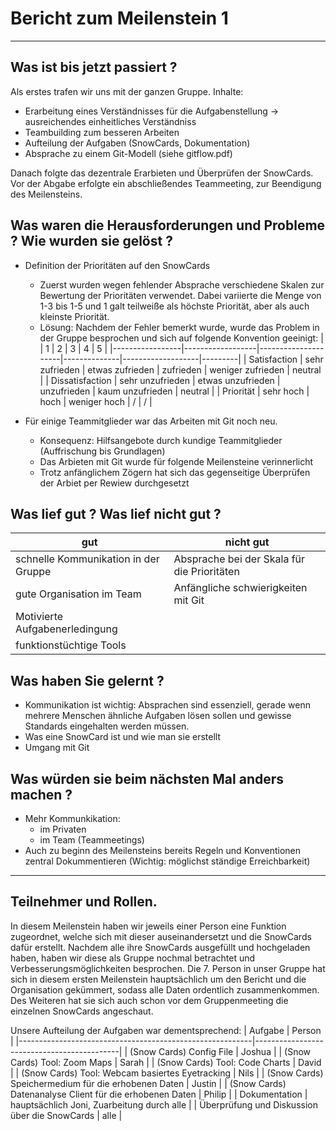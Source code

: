 # Bericht zum Meilenstein 1
---
## Was ist bis jetzt passiert ?
Als erstes trafen wir uns mit der ganzen Gruppe. 
Inhalte:    
- Erarbeitung eines Verständnisses für die Aufgabenstellung -> ausreichendes einheitliches Verständniss 
- Teambuilding zum besseren Arbeiten
- Aufteilung der Aufgaben (SnowCards, Dokumentation)
- Absprache zu einem Git-Modell (siehe gitflow.pdf)  

Danach folgte das dezentrale Erarbieten und Überprüfen der SnowCards. 
Vor der Abgabe erfolgte ein abschließendes Teammeeting, zur Beendigung des Meilensteins.  

## Was waren die Herausforderungen und Probleme ? Wie wurden sie gelöst ?
- Definition der Prioritäten auf den SnowCards
    - Zuerst wurden wegen fehlender Absprache verschiedene Skalen zur Bewertung der Prioritäten verwendet. Dabei variierte die Menge von 1-3 bis 1-5 und 1 galt teilweiße als höchste Priorität, aber als auch kleinste Priorität.
    - Lösung: Nachdem der Fehler bemerkt wurde, wurde das Problem in der Gruppe besprochen und sich auf folgende Konvention geeinigt:
        |                 |         1        |          2          |      3       |         4         |    5    |
        |-----------------|------------------|---------------------|--------------|-------------------|---------|
        | Satisfaction    | sehr zufrieden   | etwas zufrieden     | zufrieden    | weniger zufrieden | neutral |
        | Dissatisfaction | sehr unzufrieden | etwas unzufrieden   | unzufrieden  | kaum unzufrieden  | neutral |
        | Priorität       | sehr hoch        | hoch                | weniger hoch | /                 | /       |  

- Für einige Teammitglieder war das Arbeiten mit Git noch neu.
    - Konsequenz: Hilfsangebote durch kundige Teammitglieder (Auffrischung bis Grundlagen)
    - Das Arbieten mit Git wurde für folgende Meilensteine verinnerlicht
    - Trotz anfänglichem Zögern hat sich das gegenseitige Überprüfen der Arbiet per Rewiew durchgesetzt  

## Was lief gut ? Was lief nicht gut ?
| gut                                         | nicht gut                                   |
|---------------------------------------------|---------------------------------------------|
| schnelle Kommunikation in der Gruppe        | Absprache bei der Skala für die Prioritäten |
| gute Organisation im Team                   | Anfängliche schwierigkeiten mit Git         |
| Motivierte Aufgabenerledingung              |                                             | 
| funktionstüchtige Tools                     |                                             |   

## Was haben Sie gelernt ?
- Kommunikation ist wichtig: Absprachen sind essenziell, gerade wenn mehrere Menschen ähnliche Aufgaben lösen sollen und gewisse Standards eingehalten werden müssen.
- Was eine SnowCard ist und wie man sie erstellt
- Umgang mit Git  

## Was würden sie beim nächsten Mal anders machen ?
- Mehr Kommunkikation:
    - im Privaten
    - im Team (Teammeetings)
- Auch zu beginn des Meilensteins bereits Regeln und Konventionen zentral Dokummentieren (Wichtig: möglichst ständige Erreichbarkeit)  

---
## Teilnehmer und Rollen.
In diesem Meilenstein haben wir jeweils einer Person eine Funktion zugeordnet, welche sich mit dieser auseinandersetzt und die SnowCards dafür erstellt. Nachdem alle ihre SnowCards ausgefüllt und hochgeladen haben, haben wir diese als Gruppe nochmal betrachtet und Verbesserungsmöglichkeiten besprochen. Die 7. Person in unser Gruppe hat sich in diesem ersten Meilenstein hauptsächlich um den Bericht und die Organisation gekümmert, sodass alle Daten ordentlich zusammenkommen. Des Weiteren hat sie sich auch schon vor dem Gruppenmeeting die einzelnen SnowCards angeschaut.  

Unsere Aufteilung der Aufgaben war dementsprechend:
| Aufgabe                                                  | Person                                     |
|----------------------------------------------------------|--------------------------------------------|
| (Snow Cards) Config File                                 | Joshua                                     |
| (Snow Cards) Tool: Zoom Maps                             | Sarah                                      |
| (Snow Cards) Tool: Code Charts                           | David                                      |
| (Snow Cards) Tool: Webcam basiertes Eyetracking          | Nils                                       |
| (Snow Cards) Speichermedium für die erhobenen Daten      | Justin                                     |
| (Snow Cards) Datenanalyse Client für die erhobenen Daten | Philip                                     |
| Dokumentation                                            | hauptsächlich Joni, Zuarbeitung durch alle |
| Überprüfung und Diskussion über die SnowCards            | alle                                       |

